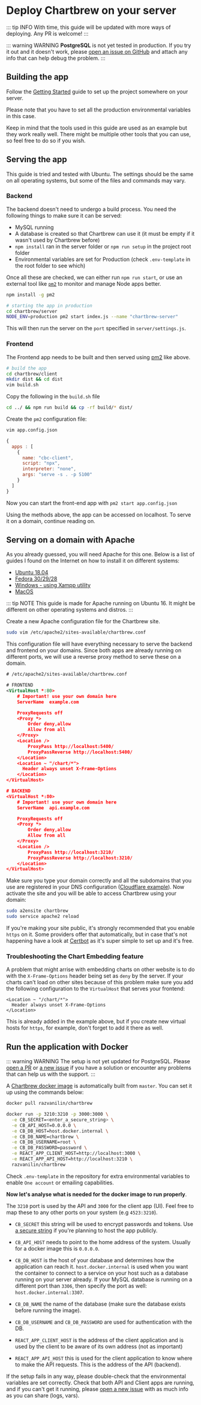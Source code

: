 # Deploy Chartbrew on your server

::: tip INFO
With time, this guide will be updated with more ways of deploying. Any PR is welcome!
:::

::: warning WARNING
**PostgreSQL** is not yet tested in production. If you try it out and it doesn't work, please [open an issue on GitHub](https://github.com/chartbrew/chartbrew/issues) and attach any info that can help debug the problem.
:::

## Building the app

Follow the [Getting Started](../#getting-started) guide to set up the project somewhere on your server.

Please note that you have to set all the production environmental variables in this case.

Keep in mind that the tools used in this guide are used as an example but they work really well. There might be multiple other tools that you can use, so feel free to do so if you wish.

## Serving the app

This guide is tried and tested with Ubuntu. The settings should be the same on all operating systems, but some of the files and commands may vary.

### Backend

The backend doesn't need to undergo a build process. You need the following things to make sure it can be served:

- MySQL running
- A database is created so that Chartbrew can use it (it must be empty if it wasn't used by Chartbrew before)
- `npm install` ran in the server folder or `npm run setup` in the project root folder
- Environmental variables are set for Production (check `.env-template` in the root folder to see which)

Once all these are checked, we can either run `npm run start`, or use an external tool like [`pm2`](https://pm2.keymetrics.io) to monitor and manage Node apps better.

```sh
npm install -g pm2

# starting the app in production
cd chartbrew/server
NODE_ENV=production pm2 start index.js --name "chartbrew-server"
```

This will then run the server on the `port` specified in `server/settings.js`.

### Frontend

The Frontend app needs to be built and then served using [pm2](https://pm2.keymetrics.io) like above.

```sh
# build the app
cd chartbrew/client
mkdir dist && cd dist
vim build.sh
```

Copy the following in the `build.sh` file

```sh
cd ../ && npm run build && cp -rf build/* dist/
```

Create the `pm2` configuration file:

```sh
vim app.config.json
```

```js
{
  apps : [
    {
      name: "cbc-client",
      script: "npx",
      interpreter: "none",
      args: "serve -s . -p 5100"
    }
  ]
}
```

Now you can start the front-end app with `pm2 start app.config.json`

Using the methods above, the app can be accessed on localhost. To serve it on a domain, continue reading on.

## Serving on a domain with Apache

As you already guessed, you will need Apache for this one. Below is a list of guides I found on the Internet on how to install it on different systems:

* [Ubuntu 18.04](https://www.digitalocean.com/community/tutorials/how-to-install-the-apache-web-server-on-ubuntu-18-04)
* [Fedora 30/29/28](https://www.digitalocean.com/community/tutorials/how-to-install-the-apache-web-server-on-ubuntu-18-04)
* [Windows - using Xampp utility](https://www.apachefriends.org/download.html)
* [MacOS](https://tecadmin.net/install-apache-macos-homebrew/)

::: tip NOTE
This guide is made for Apache running on Ubuntu 16. It might be different on other operating systems and distros.
:::

Create a new Apache configuration file for the Chartbrew site.

```sh
sudo vim /etc/apache2/sites-available/chartbrew.conf
```

This configuration file will have everything necessary to serve the backend and frontend on your domains. Since both apps are already running on different ports, we will use a reverse proxy method to serve these on a domain.

```xml
# /etc/apache2/sites-available/chartbrew.conf

# FRONTEND
<VirtualHost *:80>
    # Important! use your own domain here
    ServerName  example.com  

    ProxyRequests off
    <Proxy *>
        Order deny,allow
        Allow from all
    </Proxy>
    <Location />
        ProxyPass http://localhost:5400/
        ProxyPassReverse http://localhost:5400/
    </Location>
    <Location ~ "/chart/*">
      Header always unset X-Frame-Options
    </Location>
</VirtualHost>

# BACKEND
<VirtualHost *:80>
    # Important! use your own domain here
    ServerName  api.example.com

    ProxyRequests off
    <Proxy *>
        Order deny,allow
        Allow from all
    </Proxy>
    <Location />
        ProxyPass http://localhost:3210/
        ProxyPassReverse http://localhost:3210/
    </Location>
</VirtualHost>

```

Make sure you type your domain correctly and all the subdomains that you use are registered in your DNS configuration ([Cloudflare example](https://support.cloudflare.com/hc/en-us/articles/360019093151-Managing-DNS-records-in-Cloudflare)). Now activate the site and you will be able to access Chartbrew using your domain:

```sh
sudo a2ensite chartbrew
sudo service apache2 reload
```

If you're making your site public, it's strongly recommended that you enable `https` on it. Some providers offer that automatically, but in case that's not happening have a look at [Certbot](https://certbot.eff.org/instructions) as it's super simple to set up and it's free.

### Troubleshooting the Chart Embedding feature

A problem that might arrise with embedding charts on other website is to do with the `X-Frame-Options` header being set as `deny` by the server. If your charts can't load on other sites because of this problem make sure you add the following configuration to the `VirtualHost` that serves your frontend:

```
<Location ~ "/chart/*">
  Header always unset X-Frame-Options
</Location>
```

This is already added in the example above, but if you create new virtual hosts for `https`, for example, don't forget to add it there as well.

## Run the application with Docker

::: warning WARNING
The setup is not yet updated for PostgreSQL. Please [open a PR](https://github.com/chartbrew/chartbrew/compare) or [a new issue](https://github.com/chartbrew/chartbrew/issues/new) if you have a solution or encounter any problems that can help us with the support.
:::

A [Chartbrew docker image](https://hub.docker.com/r/razvanilin/chartbrew) is automatically built from `master`. You can set it up using the commands below:

```sh
docker pull razvanilin/chartbrew
```

```sh
docker run -p 3210:3210 -p 3000:3000 \
  -e CB_SECRET=<enter_a_secure_string> \
  -e CB_API_HOST=0.0.0.0 \
  -e CB_DB_HOST=host.docker.internal \
  -e CB_DB_NAME=chartbrew \
  -e CB_DB_USERNAME=root \
  -e CB_DB_PASSWORD=password \
  -e REACT_APP_CLIENT_HOST=http://localhost:3000 \
  -e REACT_APP_API_HOST=http://localhost:3210 \
  razvanilin/chartbrew
```

Check `.env-template` in the repository for extra environmental variables to enable `One account` or emailing capabilities.

**Now let's analyse what is needed for the docker image to run properly**.

The `3210` port is used by the API and `3000` for the client app (UI). Feel free to map these to any other ports on your system (e.g `4523:3210`).

* `CB_SECRET` this string will be used to encrypt passwords and tokens. Use [a secure string](https://passwordsgenerator.net/) if you're planning to host the app publicly.

* `CB_API_HOST` needs to point to the home address of the system. Usually for a docker image this is `0.0.0.0`.

* `CB_DB_HOST` is the host of your database and determines how the application can reach it. `host.docker.internal` is used when you want the container to connect to a service on your host such as a database running on your server already. If your MySQL database is running on a different port than `3306`, then specify the port as well: `host.docker.internal:3307`.

* `CB_DB_NAME` the name of the database (make sure the database exists before running the image).

* `CB_DB_USERNAME` and `CB_DB_PASSWORD` are used for authentication with the DB.

* `REACT_APP_CLIENT_HOST` is the address of the client application and is used by the client to be aware of its own address (not as important)

* `REACT_APP_API_HOST` this is used for the client application to know where to make the API requests. This is the address of the API (backend).

If the setup fails in any way, please double-check that the environmental variables are set correctly. Check that both API and Client apps are running, and if you can't get it running, please [open a new issue](https://github.com/chartbrew/chartbrew/issues/new) with as much info as you can share (logs, vars).



